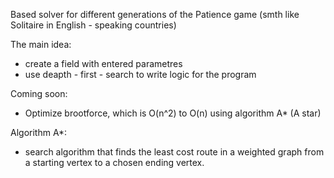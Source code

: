 Based solver for different generations of the Patience game (smth like Solitaire in English - speaking countries)

The main idea:
  - create a field with entered parametres
  - use deapth - first - search to write logic for the program


Coming soon:
  - Optimize brootforce, which is O(n^2) to O(n) using algorithm A* (A star)

Algorithm A*:
  - search algorithm that finds the least cost route in a weighted graph from a starting vertex to a chosen ending vertex.
